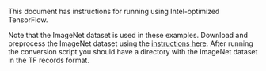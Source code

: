 <!-- 10. Description -->
This document has instructions for running <model name> <precision> <mode> using
Intel-optimized TensorFlow.

Note that the ImageNet dataset is used in these <model name> examples.
Download and preprocess the ImageNet dataset using the [instructions here](/datasets/imagenet/README.md).
After running the conversion script you should have a directory with the
ImageNet dataset in the TF records format.
